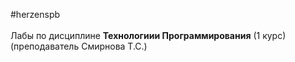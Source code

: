 #herzenspb</br></br>
Лабы по дисциплине <b>Технологиии Программирования</b> (1 курс) (преподаватель Смирнова Т.С.)
